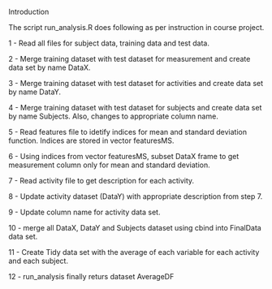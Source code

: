 Introduction

The script run_analysis.R does following as per instruction in course project.

1 -  Read all files for subject data, training data and test data.

2 -  Merge training dataset with test dataset for measurement and create data set by name DataX.

3 -  Merge training dataset with test dataset for activities  and create data set by name DataY.

4 -  Merge training dataset with test dataset for subjects and create data set by name Subjects. Also, changes to appropriate column name.

5 -  Read features file to idetify indices for mean and standard deviation function. Indices are stored in vector featuresMS.

6 -  Using indices from vector featuresMS, subset DataX frame to get measurement column only for mean and standard deviation.

7 -  Read activity file to get description for each activity.

8 -  Update activity dataset (DataY) with appropriate description from step 7.

9 -  Update column name for activity data set.

10 - merge all DataX, DataY and Subjects dataset using cbind into FinalData data set.

11 - Create Tidy data set with the average of each variable for each activity and each subject.


12 - run_analysis finally returs dataset AverageDF

